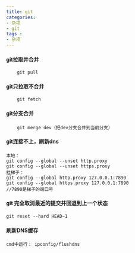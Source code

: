 ```yaml
---
title: git
categories: 
- 杂项
- git
tags :
- 杂项
---
```

#### git拉取并合并

```shell
    git pull
```

#### git只拉取不合并

```shell
    git fetch
```

#### git分支合并

```shell
    git merge dev（把dev分支合并到当前分支）
```

#### git连接不上，刷新dns
```shell
本地：
git config --global --unset http.proxy
git config --global --unset https.proxy
挂梯子：
git config --global http.proxy 127.0.0.1:7890
git config --global https.proxy 127.0.0.1:7890
//7890是梯子的端口号
```
#### git 完全取消最近的提交并回退到上一个状态
```
git reset --hard HEAD~1
```
#### 刷新DNS缓存
```
cmd中运行： ipconfig/flushdns
```
